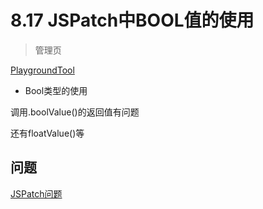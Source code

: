 # 8.17 JSPatch中BOOL值的使用

> 管理页

[PlaygroundTool](http://awhisper.github.io/2016/08/07/JPPlayground/)

* Bool类型的使用

调用.boolValue()的返回值有问题

还有floatValue()等


## 问题

[JSPatch问题](https://github.com/yanqizhao/dev-note/blob/August/August/JSPatch问题.md)


